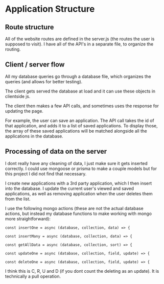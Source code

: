 # Application Structure

## Route structure

All of the website routes are defined in the server.js (the routes the user is supposed to visit).
I have all of the API's in a separate file, to organize the routing.

## Client / server flow

All my database queries go through a database file, which organizes the queries (and allows for better testing).

The client gets served the database at load and it can use these objects in clientside js.

The client then makes a few API calls, and sometimes uses the response for updating the page.

For example, the user can save an application. The API call takes the id of that application, and adds it to a list of saved applications. To display those, the array of these saved applications will be matched alongside all the applications in the database.

## Processing of data on the server

I dont really have any cleaning of data, I just make sure it gets inserted correctly. I could use mongoose or prisma to make a couple models but for this project I did not find that necessary.

I create new applications with a 3rd party application, which I then insert into the database. I update the current user's viewed and saved applications, as well as removing application when the user deletes them from the list.

I use the following mongo actions (these are not the actual database actions, but instead my database functions to make working with mongo more straightforward):

```
const insertOne = async (database, collection, data) => {

const insertMany = async (database, collection, data) => {

const getAllData = async (database, collection, sort) => {

const updateOne = async (database, collection, field, update) => {

const deleteOne = async (database, collection, field, update) => {
```

I think this is C, R, U and D (if you dont count the deleting as an update). It is technically a pull operation.
